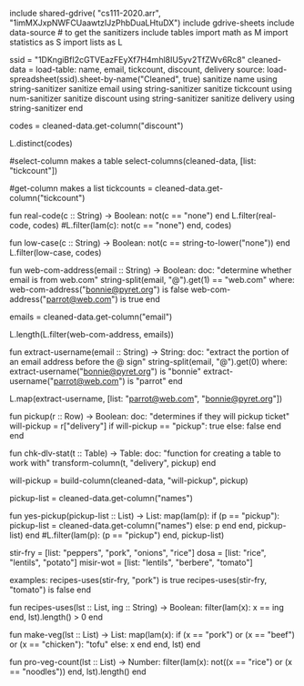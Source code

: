 include shared-gdrive(
  "cs111-2020.arr",
  "1imMXJxpNWFCUaawtzIJzPhbDuaLHtuDX")
include gdrive-sheets
include data-source # to get the sanitizers
include tables
import math as M
import statistics as S
import lists as L

ssid = "1DKngiBfI2cGTVEazFEyXf7H4mhl8IU5yv2TfZWv6Rc8"
cleaned-data =
  load-table: name, email, tickcount, discount, delivery
    source: load-spreadsheet(ssid).sheet-by-name("Cleaned", true)
    sanitize name using string-sanitizer
    sanitize email using string-sanitizer
    sanitize tickcount using num-sanitizer
    sanitize discount using string-sanitizer
    sanitize delivery using string-sanitizer
  end

codes = cleaned-data.get-column("discount")

L.distinct(codes)

#select-column makes a table
select-columns(cleaned-data, [list: "tickcount"])

#get-column makes a list
tickcounts = cleaned-data.get-column("tickcount")

fun real-code(c :: String) -> Boolean:
  not(c == "none")
end
L.filter(real-code, codes)
#L.filter(lam(c): not(c == "none") end, codes)

fun low-case(c :: String) -> Boolean:
  not(c == string-to-lower("none"))
end
L.filter(low-case, codes)

fun web-com-address(email :: String) -> Boolean:
  doc: "determine whether email is from web.com"
  string-split(email, "@").get(1) == "web.com"
where:
  web-com-address("bonnie@pyret.org") is false
  web-com-address("parrot@web.com") is true
end

emails = cleaned-data.get-column("email")

L.length(L.filter(web-com-address, emails))

fun extract-username(email :: String) -> String:
  doc: "extract the portion of an email address before the @ sign"
  string-split(email, "@").get(0)
where:
  extract-username("bonnie@pyret.org") is "bonnie"
  extract-username("parrot@web.com") is "parrot"
end

L.map(extract-username,
  [list: "parrot@web.com", "bonnie@pyret.org"])

fun pickup(r :: Row) -> Boolean:
  doc: "determines if they will pickup ticket"
  will-pickup = r["delivery"]
  if will-pickup == "pickup": true
  else: false
  end
end

fun chk-dlv-stat(t :: Table) -> Table:
  doc: "function for creating a table to work with"
  transform-column(t, "delivery", pickup)
end

will-pickup = build-column(cleaned-data, "will-pickup", pickup)

pickup-list = cleaned-data.get-column("names")

fun yes-pickup(pickup-list :: List) -> List:
  map(lam(p): if (p == "pickup"):
        pickup-list = cleaned-data.get-column("names")
    else:
      p
    end
  end, pickup-list)
end
#L.filter(lam(p): (p == "pickup") end, pickup-list)



stir-fry =
  [list: "peppers", "pork", "onions", "rice"]
dosa = [list: "rice", "lentils", "potato"]
misir-wot =
  [list: "lentils", "berbere", "tomato"]

examples:
  recipes-uses(stir-fry, "pork") is true
  recipes-uses(stir-fry, "tomato") is false
end

fun recipes-uses(lst :: List<String>, ing :: String) -> Boolean:
  filter(lam(x):
      x == ing
    end, lst).length() > 0
end

fun make-veg(lst :: List<String>) -> List<String>:
  map(lam(x):
      if (x == "pork") or (x == "beef") or (x == "chicken"):
      "tofu"
    else:
      x
    end
  end, lst)
end

fun pro-veg-count(lst :: List<String>) -> Number:
  filter(lam(x):
      not((x == "rice") or (x == "noodles"))
    end, lst).length()
end
